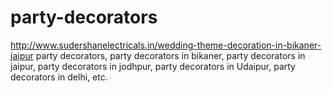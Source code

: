 # party-decorators
http://www.sudershanelectricals.in/wedding-theme-decoration-in-bikaner-jaipur party decorators, party decorators in bikaner, party decorators in jaipur, party decorators in jodhpur, party decorators in Udaipur, party decorators in delhi, etc.
